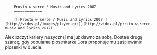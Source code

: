 
        Prosto w serce / Music and Lyrics 2007 
        =============
        
        [![Prosto w serce / Music and Lyrics 2007 ](http://vidos.pl/images/player.gif)](http://vidos.pl/prosto-w-serce-music-and-lyrics-2007)
        
        
 Alex szczyt kariery muzycznej ma już dawno za sobą. Dostaje drugą szansę, gdy popularna piosenkarka Cora proponuje mu zaśpiewanie piosenki w duecie.
    